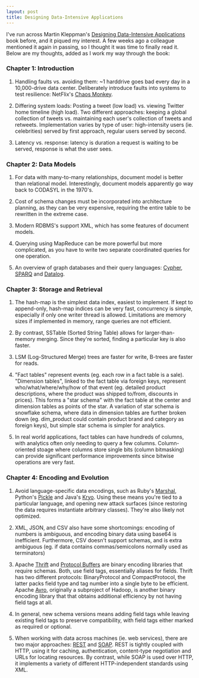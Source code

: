 ```yaml
---
layout: post
title: Designing Data-Intensive Applications
---
```


I've run across Martin Kleppman's [Designing Data-Intensive Applications](https://dataintensive.net/) book before, and it piqued my interest. A few weeks ago a colleague mentioned it again in passing, so I thought it was time to finally read it. Below are my thoughts, added as I work my way through the book:

### Chapter 1: Introduction

1. Handling faults vs. avoiding them: ~1 harddrive goes bad every day in a 10,000-drive data center. Deliberately introduce faults into systems to test resilience: NetFlix's [Chaos Monkey](https://github.com/Netflix/chaosmonkey).  

2. Differing system loads: Posting a tweet (low load) vs. viewing Twitter home timeline (high load). Two different approaches: keeping a global collection of tweets vs. maintaining each user's collection of tweets and retweets. Implementation varies by type of user: high-intensity users (ie. celebrities) served by first approach, regular users served by second.

3. Latency vs. response: latency is duration a request is waiting to be served, response is what the user sees.

### Chapter 2: Data Models

1. For data with many-to-many relationships, document model is better than relational model. Interestingly, document models apparently go way back to CODASYL in the 1970's.

2. Cost of schema changes must be incorporated into architecture planning, as they can be very expensive, requiring the entire table to be rewritten in the extreme case.

3. Modern RDBMS's support XML, which has some features of document models.

4. Querying using MapReduce can be more powerful but more complicated, as you have to write two separate coordinated queries for one operation.

5. An overview of graph databases and their query languages: [Cypher](https://neo4j.com/developer/cypher-query-language/), [SPARQ](https://www.w3.org/TR/rdf-sparql-query/) and [Datalog](https://clojure.github.io/clojure-contrib/doc/datalog.html).  

### Chapter 3: Storage and Retrieval

1. The hash-map is the simplest data index, easiest to implement. If kept to append-only, hash-map indices can be very fast, concurrency is simple, especially if only one writer thread is allowed. Limitations are memory sizes if implemented in memory, range queries are not efficient.

2. By contrast, SSTable (Sorted String Table) allows for larger-than-memory merging. Since they're sorted, finding a particular key is also faster.

3. LSM (Log-Structured Merge) trees are faster for write, B-trees are faster for reads.

4. "Fact tables" represent events (eg. each row in a fact table is a sale). "Dimension tables", linked to the fact table via foreign keys, represent who/what/where/why/how of that event (eg. detailed product descriptions, where the product was shipped to/from, discounts in prices). This forms a "star schema" with the fact table at the center and dimension tables as points of the star. A variation of star schema is snowflake schema, where data in dimension tables are further broken down (eg. dim_product could contain product brand and category as foreign keys), but simple star schema is simpler for analytics.

5. In real world applications, fact tables can have hundreds of columns, with analytics often only needing
to query a few columns. Column-oriented stoage where columns store single bits (column bitmasking) can provide significant performance improvements since bitwise operations are very fast.

### Chapter 4: Encoding and Evolution

1. Avoid language-specific data encodings, such as Ruby's [Marshal](https://ruby-doc.org/core-2.6.3/Marshal.html), Python's [Pickle](https://docs.python.org/3/library/pickle.html) and Java's [Kryo](https://github.com/EsotericSoftware/kryo). Using these means you're tied to a particular language, and opening new attack surfaces (since restoring the data requires instantiate arbitrary classes). They're also likely not optimized.

2. XML, JSON, and CSV also have some shortcomings: encoding of numbers is ambiguous, and encoding binary data using base64 is inefficient. Furthermore, CSV doesn't support schemas, and is extra ambiguous (eg. if data contains commas/semicolons normally used as terminators)

3. Apache [Thrift](https://thrift.apache.org/) and [Protocol Buffers](https://developers.google.com/protocol-buffers) are binary encoding libraries that require schemas. Both, use field tags, essentially aliases for fields. Thrift has two different protocols: BinaryProtocol and CompactProtocol, the latter packs field type and tag number into a single byte to be efficient. Apache [Avro](https://avro.apache.org/), originally a subproject of Hadoop, is another binary encoding library that that obtains additional efficiency by not having field tags at all.

4. In general, new schema versions means adding field tags while leaving existing field tags to preserve compatibility, with field tags either marked as required or optional.

5. When working with data across machines (ie. web services), there are two major approaches: [REST](https://en.wikipedia.org/wiki/Representational_state_transfer) and [SOAP](https://en.wikipedia.org/wiki/SOAP). REST is tightly coupled with HTTP, using it for caching, authentication, content-type negotiation and URLs for locating resources. By contrast, while SOAP is used over HTTP, it implements a variety of different HTTP-independent standards using XML.